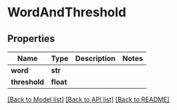 # WordAndThreshold

## Properties
Name | Type | Description | Notes
------------ | ------------- | ------------- | -------------
**word** | **str** |  | 
**threshold** | **float** |  | 

[[Back to Model list]](../README.md#documentation-for-models) [[Back to API list]](../README.md#documentation-for-api-endpoints) [[Back to README]](../README.md)


